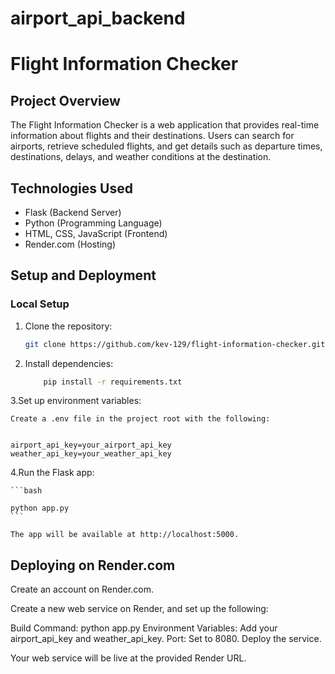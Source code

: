 # airport_api_backend



# Flight Information Checker

## Project Overview

The Flight Information Checker is a web application that provides real-time information about flights and their destinations. Users can search for airports, retrieve scheduled flights, and get details such as departure times, destinations, delays, and weather conditions at the destination.

## Technologies Used

- Flask (Backend Server)
- Python (Programming Language)
- HTML, CSS, JavaScript (Frontend)
- Render.com (Hosting)

## Setup and Deployment

### Local Setup

1. Clone the repository:

    ```bash
   git clone https://github.com/kev-129/flight-information-checker.git
    ```
2. Install dependencies:

    ```bash
        pip install -r requirements.txt
    ```
3.Set up environment variables:

    Create a .env file in the project root with the following:


    airport_api_key=your_airport_api_key
    weather_api_key=your_weather_api_key

4.Run the Flask app:

    ```bash

    python app.py
    ```

    The app will be available at http://localhost:5000.

## Deploying on Render.com
Create an account on Render.com.

Create a new web service on Render, and set up the following:

Build Command: python app.py
Environment Variables: Add your airport_api_key and weather_api_key.
Port: Set to 8080.
Deploy the service.

Your web service will be live at the provided Render URL.






